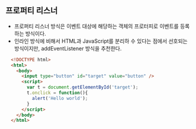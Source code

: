 ## 프로퍼티 리스너
- 프로퍼티 리스너 방식은 이벤트 대상에 해당하는 객체의 프로터피로 이벤트를 등록하는 방식이다.
- 인라인 방식에 비해서 HTML과 JavaScript를 분리하 수 있다는 점에서 선호되는 방식이지만, addEventListener 방식을 추천한다.

```html
  <!DOCTYPE html>
  <html>
    <body>
      <input type="button" id="target" value="button" />
      <script>
        var t = document.getElementById('target');
        t.onclick = function(){
          alert('Hello world');
        }
      </script>
    </body>
  </html>
```
